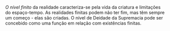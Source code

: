 *O nível finito* da realidade caracteriza-se pela vida da criatura e limitações do espaço-tempo. As realidades finitas podem não ter fim, mas têm sempre um começo - elas são criadas. O nível de  Deidade da Supremacia pode ser concebido como uma função em relação com existências finitas.